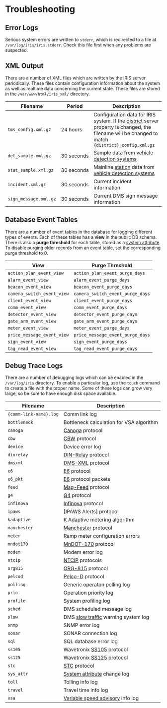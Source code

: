# Troubleshooting

## Error Logs

Serious system errors are written to `stderr`, which is redirected to a file
at `/var/log/iris/iris.stderr`.  Check this file first when any problems are
suspected.

## XML Output

There are a number of XML files which are written by the IRIS server
periodically.  These files contain configuration information about the system as
well as realtime data concerning the current state.  These files are stored in
the `/var/www/html/iris_xml/` directory.

Filename              | Period     | Description
----------------------|------------|---------------
`tms_config.xml.gz`   | 24 hours   | Configuration data for IRIS system.  If the [district] server property is changed, the filename will be changed to match `{district}_config.xml.gz`
`det_sample.xml.gz`   | 30 seconds | Sample data from [vehicle detection systems]
`stat_sample.xml.gz`  | 30 seconds | Mainline [station] data from [vehicle detection systems]
`incident.xml.gz`     | 30 seconds | Current incident information
`sign_message.xml.gz` | 30 seconds | Current DMS sign message information

## Database Event Tables

There are a number of event tables in the database for logging different types
of events.  Each of these tables has a **view** in the public DB schema.  There
is also a **purge threshold** for each table, stored as a [system attribute].
To disable purging older records from an event table, set the corresponding
purge threshold to 0.

View                       | Purge Threshold
---------------------------|----------------------
`action_plan_event_view`   | `action_plan_event_purge_days`
`alarm_event_view`         | `alarm_event_purge_days`
`beacon_event_view`        | `beacon_event_purge_days`
`camera_switch_event_view` | `camera_switch_event_purge_days`
`client_event_view`        | `client_event_purge_days`
`comm_event_view`          | `comm_event_purge_days`
`detector_event_view`      | `detector_event_purge_days`
`gate_arm_event_view`      | `gate_arm_event_purge_days`
`meter_event_view`         | `meter_event_purge_days`
`price_message_event_view` | `price_message_event_purge_days`
`sign_event_view`          | `sign_event_purge_days`
`tag_read_event_view`      | `tag_read_event_purge_days`

## Debug Trace Logs

There are a number of debugging logs which can be enabled in the `/var/log/iris`
directory.  To enable a particular log, use the `touch` command to create a file
with the proper name.  Some of these logs can grow very large, so be sure to
have enough disk space available.

Filename               | Description
-----------------------|-----------------
`{comm-link-name}.log` | Comm link log
`bottleneck`           | Bottleneck calculation for VSA algorithm
`canoga`               | [Canoga] protocol
`cbw`                  | [CBW] protocol
`device`               | Device error log
`dinrelay`             | [DIN-Relay] protocol
`dmsxml`               | [DMS-XML] protocol
`e6`                   | [E6] protocol
`e6_pkt`               | [E6] protocol packets
`feed`                 | [Msg-Feed] protocol
`g4`                   | [G4] protocol
`infinova`             | [Infinova] protocol
`ipaws`                | [IPAWS Alerts] protocol
`kadaptive`            | K Adaptive metering algorithm
`manchester`           | [Manchester] protocol
`meter`                | Ramp meter configuration errors
`mndot170`             | [MnDOT-170] protocol
`modem`                | Modem error log
`ntcip`                | [NTCIP] protocols
`org815`               | [ORG-815] protocol
`pelcod`               | [Pelco-D] protocol
`polling`              | Generic operaton polling log
`prio`                 | Operation priority log
`profile`              | System profiling log
`sched`                | DMS scheduled message log
`slow`                 | DMS [slow traffic] warning system log
`snmp`                 | SNMP error log
`sonar`                | SONAR connection log
`sql`                  | SQL database error log
`ss105`                | Wavetronix [SS105] protocol
`ss125`                | Wavetronix [SS125] protocol
`stc`                  | [STC] protocol
`sys_attr`             | [System attribute] change log
`toll`                 | Tolling info log
`travel`               | Travel time info log
`vsa`                  | [Variable speed advisory] info log


[Canoga]: comm_links.html#canoga
[CBW]: comm_links.html#cbw
[DIN-Relay]: comm_links.html#din-relay
[district]: installation.html#server-properties
[DMS-XML]: comm_links.html#dms-xml
[E6]: comm_links.html#e6
[G4]: comm_links.html#g4
[Infinova]: comm_links.html#infinova
[Manchester]: comm_links.html#manchester
[MnDOT-170]: comm_links.html#mndot-170
[Msg-Feed]: comm_links.html#msg-feed
[NTCIP]: comm_links.html#ntcip
[ORG-815]: comm_links.html#org815
[Pelco-D]: comm_links.html#pelco-d
[slow traffic]: slow_warning.html
[station]: road_topology.html#r_node-types
[SS105]: comm_links.html#smartsensor
[SS125]: comm_links.html#smartsensor
[STC]: comm_links.html#stc
[system attribute]: system_attributes.html
[Variable speed advisory]: vsa.html
[vehicle detection systems]: vehicle_detection.html
